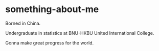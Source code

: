 # something-about-me

Borned in China.

Undergraduate in statistics at BNU-HKBU United International College.

Gonna make great progress for the world.
